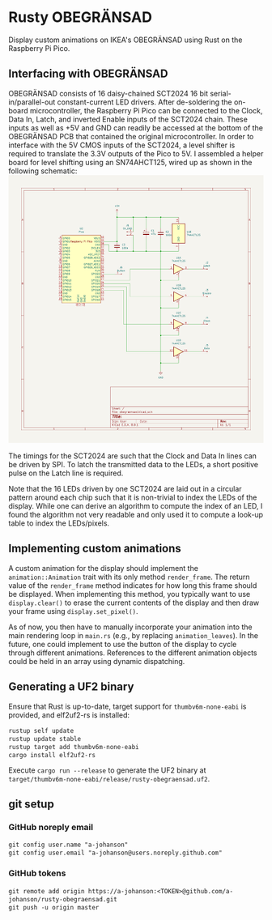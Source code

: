 # Rusty OBEGRÄNSAD
Display custom animations on IKEA's OBEGRÄNSAD using Rust on the Raspberry Pi Pico.

## Interfacing with OBEGRÄNSAD
OBEGRÄNSAD consists of 16 daisy-chained SCT2024 16 bit serial-in/parallel-out constant-current LED drivers.
After de-soldering the on-board microcontroller, the Raspberry Pi Pico can be connected to the Clock, Data In, Latch, and inverted Enable inputs of the SCT2024 chain.
These inputs as well as +5V and GND can readily be accessed at the bottom of the OBEGRÄNSAD PCB that contained the original microcontroller.
In order to interface with the 5V CMOS inputs of the SCT2024, a level shifter is required to translate the 3.3V outputs of the Pico to 5V.
I assembled a helper board for level shifting using an SN74AHCT125, wired up as shown in the following schematic:
![Schematic of level-shifter board](schematic/level-shifter.png)

The timings for the SCT2024 are such that the Clock and Data In lines can be driven by SPI.
To latch the transmitted data to the LEDs, a short positive pulse on the Latch line is required.

Note that the 16 LEDs driven by one SCT2024 are laid out in a circular pattern around each chip such that it is non-trivial to index the LEDs of the display.
While one can derive an algorithm to compute the index of an LED, I found the algorithm not very readable and only used it to compute a look-up table to index the LEDs/pixels.

## Implementing custom animations
A custom animation for the display should implement the `animation::Animation` trait with its only method `render_frame`.
The return value of the `render_frame` method indicates for how long this frame should be displayed.
When implementing this method, you typically want to use `display.clear()` to erase the current contents of the display and then draw your frame using `display.set_pixel()`.

As of now, you then have to manually incorporate your animation into the main rendering loop in `main.rs` (e.g., by replacing `animation_leaves`).
In the future, one could implement to use the button of the display to cycle through different animations.
References to the different animation objects could be held in an array using dynamic dispatching.

## Generating a UF2 binary
Ensure that Rust is up-to-date, target support for `thumbv6m-none-eabi` is provided, and elf2uf2-rs is installed:
```
rustup self update
rustup update stable
rustup target add thumbv6m-none-eabi
cargo install elf2uf2-rs
```

Execute `cargo run --release` to generate the UF2 binary at `target/thumbv6m-none-eabi/release/rusty-obegraensad.uf2`.

## git setup

### GitHub noreply email
```
git config user.name "a-johanson"
git config user.email "a-johanson@users.noreply.github.com"
```

### GitHub tokens
```
git remote add origin https://a-johanson:<TOKEN>@github.com/a-johanson/rusty-obegraensad.git
git push -u origin master
```
